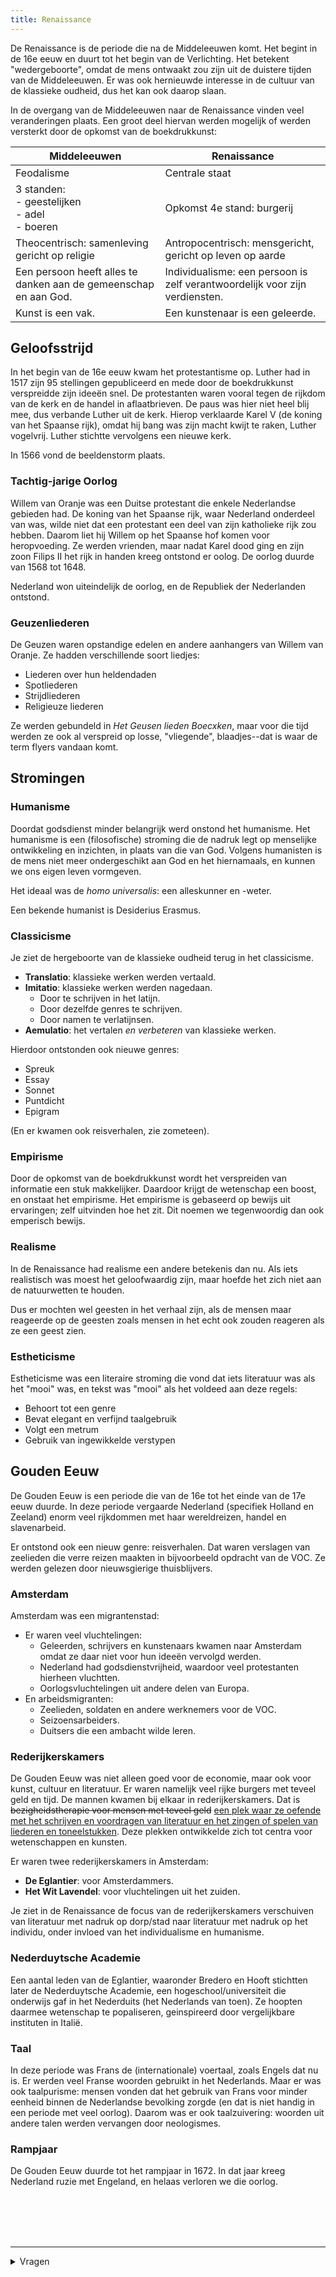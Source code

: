 ```yaml
---
title: Renaissance
---
```


De Renaissance is de periode die na de Middeleeuwen komt. Het begint in de 16e eeuw en duurt tot het begin van de Verlichting. Het betekent "wedergeboorte", omdat de mens ontwaakt zou zijn uit de duistere tijden van de Middeleeuwen. Er was ook hernieuwde interesse in de cultuur van de klassieke oudheid, dus het kan ook daarop slaan.

In de overgang van de Middeleeuwen naar de Renaissance vinden veel veranderingen plaats. Een groot deel hiervan werden mogelijk of werden versterkt door de opkomst van de boekdrukkunst:

| Middeleeuwen                                                     | Renaissance                                                                 |
| ---------------------------------------------------------------- | --------------------------------------------------------------------------- |
| Feodalisme                                                       | Centrale staat                                                              |
| 3 standen:<br>- geestelijken<br>- adel<br>- boeren               | Opkomst 4e stand: burgerij                                                  |
| Theocentrisch: samenleving gericht op religie                    | Antropocentrisch: mensgericht, gericht op leven op aarde                    |
| Een persoon heeft alles te danken aan de gemeenschap en aan God. | Individualisme: een persoon is zelf verantwoordelijk voor zijn verdiensten. |
| Kunst is een vak.                                                | Een kunstenaar is een geleerde.                                             |

## Geloofsstrijd

In het begin van de 16e eeuw kwam het protestantisme op. Luther had in 1517 zijn 95 stellingen gepubliceerd en mede door de boekdrukkunst verspreidde zijn ideeën snel. De protestanten waren vooral tegen de rijkdom van de kerk en de handel in aflaatbrieven. De paus was hier niet heel blij mee, dus verbande Luther uit de kerk. Hierop verklaarde Karel V (de koning van het Spaanse rijk), omdat hij bang was zijn macht kwijt te raken, Luther vogelvrij. Luther stichtte vervolgens een nieuwe kerk.

In 1566 vond de beeldenstorm plaats.

### Tachtig-jarige Oorlog

Willem van Oranje was een Duitse protestant die enkele Nederlandse gebieden had. De koning van het Spaanse rijk, waar Nederland onderdeel van was, wilde niet dat een protestant een deel van zijn katholieke rijk zou hebben. Daarom liet hij Willem op het Spaanse hof komen voor heropvoeding. Ze werden vrienden, maar nadat Karel dood ging en zijn zoon Filips II het rijk in handen kreeg ontstond er oolog. De oorlog duurde van 1568 tot 1648.

Nederland won uiteindelijk de oorlog, en de Republiek der Nederlanden ontstond.

### Geuzenliederen

De Geuzen waren opstandige edelen en andere aanhangers van Willem van Oranje. Ze hadden verschillende soort liedjes:

- Liederen over hun heldendaden
- Spotliederen
- Strijdliederen
- Religieuze liederen

Ze werden gebundeld in _Het Geusen lieden Boecxken_, maar voor die tijd werden ze ook al verspreid op losse, "vliegende", blaadjes--dat is waar de term flyers vandaan komt.

## Stromingen

### Humanisme

Doordat godsdienst minder belangrijk werd onstond het humanisme. Het humanisme is een (filosofische) stroming die de nadruk legt op menselijke ontwikkeling en inzichten, in plaats van die van God. Volgens humanisten is de mens niet meer ondergeschikt aan God en het hiernamaals, en kunnen we ons eigen leven vormgeven.

Het ideaal was de _homo universalis_: een alleskunner en -weter.

Een bekende humanist is Desiderius Erasmus.

### Classicisme

Je ziet de hergeboorte van de klassieke oudheid terug in het classicisme.

- **Translatio**: klassieke werken werden vertaald.
- **Imitatio**: klassieke werken werden nagedaan.
  - Door te schrijven in het latijn.
  - Door dezelfde genres te schrijven.
  - Door namen te verlatijnsen.
- **Aemulatio**: het vertalen _en verbeteren_ van klassieke werken.

Hierdoor ontstonden ook nieuwe genres:

- Spreuk
- Essay
- Sonnet
- Puntdicht
- Epigram

(En er kwamen ook reisverhalen, zie zometeen).

### Empirisme

Door de opkomst van de boekdrukkunst wordt het verspreiden van informatie een stuk makkelijker. Daardoor krijgt de wetenschap een boost, en onstaat het empirisme. Het empirisme is gebaseerd op bewijs uit ervaringen; zelf uitvinden hoe het zit. Dit noemen we tegenwoordig dan ook emperisch bewijs.

### Realisme

In de Renaissance had realisme een andere betekenis dan nu. Als iets realistisch was moest het geloofwaardig zijn, maar hoefde het zich niet aan de natuurwetten te houden.

Dus er mochten wel geesten in het verhaal zijn, als de mensen maar reageerde op de geesten zoals mensen in het echt ook zouden reageren als ze een geest zien.

### Estheticisme

Estheticisme was een literaire stroming die vond dat iets literatuur was als het "mooi" was, en tekst was "mooi" als het voldeed aan deze regels:

- Behoort tot een genre
- Bevat elegant en verfijnd taalgebruik
- Volgt een metrum
- Gebruik van ingewikkelde verstypen

## Gouden Eeuw

De Gouden Eeuw is een periode die van de 16e tot het einde van de 17e eeuw duurde. In deze periode vergaarde Nederland (specifiek Holland en Zeeland) enorm veel rijkdommen met haar wereldreizen, handel en slavenarbeid.

Er ontstond ook een nieuw genre: reisverhalen. Dat waren verslagen van zeelieden die verre reizen maakten in bijvoorbeeld opdracht van de VOC. Ze werden gelezen door nieuwsgierige thuisblijvers.

### Amsterdam

Amsterdam was een migrantenstad:

- Er waren veel vluchtelingen:
  - Geleerden, schrijvers en kunstenaars kwamen naar Amsterdam omdat ze daar niet voor hun ideeën vervolgd werden.
  - Nederland had godsdienstvrijheid, waardoor veel protestanten hierheen vluchtten.
  - Oorlogsvluchtelingen uit andere delen van Europa.
- En arbeidsmigranten:
  - Zeelieden, soldaten en andere werknemers voor de VOC.
  - Seizoensarbeiders.
  - Duitsers die een ambacht wilde leren.

### Rederijkerskamers

De Gouden Eeuw was niet alleen goed voor de economie, maar ook voor kunst, cultuur en literatuur. Er waren namelijk veel rijke burgers met teveel geld en tijd. De mannen kwamen bij elkaar in rederijkerskamers. Dat is ~~bezigheidstherapie voor mensen met teveel geld~~ <ins>een plek waar ze oefende met het schrijven en voordragen van literatuur en het zingen of spelen van liederen en toneelstukken</ins>. Deze plekken ontwikkelde zich tot centra voor wetenschappen en kunsten.

Er waren twee rederijkerskamers in Amsterdam:

- **De Eglantier**: voor Amsterdammers.
- **Het Wit Lavendel**: voor vluchtelingen uit het zuiden.

Je ziet in de Renaissance de focus van de rederijkerskamers verschuiven van literatuur met nadruk op dorp/stad naar literatuur met nadruk op het individu, onder invloed van het individualisme en humanisme.

### Nederduytsche Academie

Een aantal leden van de Eglantier, waaronder Bredero en Hooft stichtten later de Nederduytsche Academie, een hogeschool/universiteit die onderwijs gaf in het Nederduits (het Nederlands van toen). Ze hoopten daarmee wetenschap te popaliseren, geinspireerd door vergelijkbare instituten in Italië.

### Taal

In deze periode was Frans de (internationale) voertaal, zoals Engels dat nu is. Er werden veel Franse woorden gebruikt in het Nederlands. Maar er was ook taalpurisme: mensen vonden dat het gebruik van Frans voor minder eenheid binnen de Nederlandse bevolking zorgde (en dat is niet handig in een periode met veel oorlog). Daarom was er ook taalzuivering: woorden uit andere talen werden vervangen door neologismes.

### Rampjaar

De Gouden Eeuw duurde tot het rampjaar in 1672. In dat jaar kreeg Nederland ruzie met Engeland, en helaas verloren we die oorlog.

<br><br><br><br>

---

<details>
  <summary>Vragen</summary>

  <ul>
    <li>Hoe kan er godsdienstvrijheid zijn als er ook een geloofsstrijd is?</li>
    <li>Aan de ene kant zie ik allemaal dingen die minder geloof duiden (voornamelijk de stromingen), maar het eerste stuk (geloofsstrijd) schetst juist een heel gelovig Europa?</li>
    <li>Het lijkt me eigenlijk dat de meer wetenschappelijke dingen beter bij de verlichting passen? Waar hoort empirisme? --want die staat in mijn aantekeningen bij zowel Reneceasncecoewld (wat een kutwoord, typisch Franse onzin) en Verlichting; zelfde voor godsdienstvrijheid.
  </ul>
</details>
